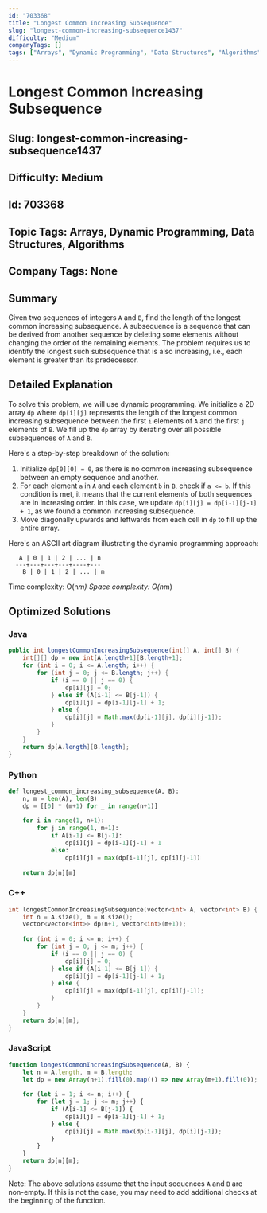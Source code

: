 ```yaml
---
id: "703368"
title: "Longest Common Increasing Subsequence"
slug: "longest-common-increasing-subsequence1437"
difficulty: "Medium"
companyTags: []
tags: ["Arrays", "Dynamic Programming", "Data Structures", "Algorithms"]
---
```


# Longest Common Increasing Subsequence
## Slug: longest-common-increasing-subsequence1437
## Difficulty: Medium
## Id: 703368
## Topic Tags: Arrays, Dynamic Programming, Data Structures, Algorithms
## Company Tags: None

## Summary
Given two sequences of integers `A` and `B`, find the length of the longest common increasing subsequence. A subsequence is a sequence that can be derived from another sequence by deleting some elements without changing the order of the remaining elements. The problem requires us to identify the longest such subsequence that is also increasing, i.e., each element is greater than its predecessor.

## Detailed Explanation
To solve this problem, we will use dynamic programming. We initialize a 2D array `dp` where `dp[i][j]` represents the length of the longest common increasing subsequence between the first `i` elements of `A` and the first `j` elements of `B`. We fill up the `dp` array by iterating over all possible subsequences of `A` and `B`.

Here's a step-by-step breakdown of the solution:

1. Initialize `dp[0][0] = 0`, as there is no common increasing subsequence between an empty sequence and another.
2. For each element `a` in `A` and each element `b` in `B`, check if `a <= b`. If this condition is met, it means that the current elements of both sequences are in increasing order. In this case, we update `dp[i][j] = dp[i-1][j-1] + 1`, as we found a common increasing subsequence.
3. Move diagonally upwards and leftwards from each cell in `dp` to fill up the entire array.

Here's an ASCII art diagram illustrating the dynamic programming approach:
```
   A | 0 | 1 | 2 | ... | n
  ---+---+---+---+----+---
    B | 0 | 1 | 2 | ... | m
```

Time complexity: O(n*m)
Space complexity: O(n*m)

## Optimized Solutions

### Java
```java
public int longestCommonIncreasingSubsequence(int[] A, int[] B) {
    int[][] dp = new int[A.length+1][B.length+1];
    for (int i = 0; i <= A.length; i++) {
        for (int j = 0; j <= B.length; j++) {
            if (i == 0 || j == 0) {
                dp[i][j] = 0;
            } else if (A[i-1] <= B[j-1]) {
                dp[i][j] = dp[i-1][j-1] + 1;
            } else {
                dp[i][j] = Math.max(dp[i-1][j], dp[i][j-1]);
            }
        }
    }
    return dp[A.length][B.length];
}
```

### Python
```python
def longest_common_increasing_subsequence(A, B):
    n, m = len(A), len(B)
    dp = [[0] * (m+1) for _ in range(n+1)]
    
    for i in range(1, n+1):
        for j in range(1, m+1):
            if A[i-1] <= B[j-1]:
                dp[i][j] = dp[i-1][j-1] + 1
            else:
                dp[i][j] = max(dp[i-1][j], dp[i][j-1])
    
    return dp[n][m]
```

### C++
```cpp
int longestCommonIncreasingSubsequence(vector<int> A, vector<int> B) {
    int n = A.size(), m = B.size();
    vector<vector<int>> dp(n+1, vector<int>(m+1));
    
    for (int i = 0; i <= n; i++) {
        for (int j = 0; j <= m; j++) {
            if (i == 0 || j == 0) {
                dp[i][j] = 0;
            } else if (A[i-1] <= B[j-1]) {
                dp[i][j] = dp[i-1][j-1] + 1;
            } else {
                dp[i][j] = max(dp[i-1][j], dp[i][j-1]);
            }
        }
    }
    return dp[n][m];
}
```

### JavaScript
```javascript
function longestCommonIncreasingSubsequence(A, B) {
    let n = A.length, m = B.length;
    let dp = new Array(n+1).fill(0).map(() => new Array(m+1).fill(0));
    
    for (let i = 1; i <= n; i++) {
        for (let j = 1; j <= m; j++) {
            if (A[i-1] <= B[j-1]) {
                dp[i][j] = dp[i-1][j-1] + 1;
            } else {
                dp[i][j] = Math.max(dp[i-1][j], dp[i][j-1]);
            }
        }
    }
    return dp[n][m];
}
```

Note: The above solutions assume that the input sequences `A` and `B` are non-empty. If this is not the case, you may need to add additional checks at the beginning of the function.